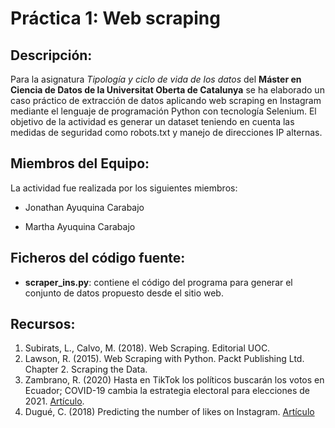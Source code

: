 # Práctica 1: Web scraping
## Descripción:

Para la asignatura _Tipología y ciclo de vida de los datos_ del **Máster en Ciencia de Datos de la Universitat Oberta de Catalunya** se ha elaborado un caso práctico de extracción de datos aplicando web scraping en Instagram mediante el lenguaje de programación Python con tecnología Selenium.  El objetivo de la actividad es generar un dataset teniendo en cuenta las medidas de seguridad como robots.txt y manejo de direcciones IP alternas.

## Miembros del Equipo:
La actividad fue realizada por los siguientes miembros:

* Jonathan Ayuquina Carabajo

* Martha Ayuquina Carabajo

## Ficheros del código fuente:

* **scraper_ins.py**: contiene el código del programa para generar el conjunto de datos propuesto desde el sitio web.

## Recursos:

1. Subirats, L., Calvo, M. (2018). Web Scraping. Editorial UOC.
2. Lawson, R. (2015). Web Scraping with Python. Packt Publishing Ltd. Chapter 2. Scraping the Data.
3. Zambrano, R. (2020) Hasta en TikTok los políticos buscarán los votos en Ecuador; COVID-19 cambia la estrategia electoral para elecciones de 2021. [Artículo](https://www.eluniverso.com/noticias/2020/05/24/nota/7849353/elecciones-presidenciales-2021-ecuador-redes-sociales/).
4. Dugué, C. (2018) Predicting the number of likes on Instagram. [Artículo](https://towardsdatascience.com/predict-the-number-of-likes-on-instagram-a7ec5c020203)
